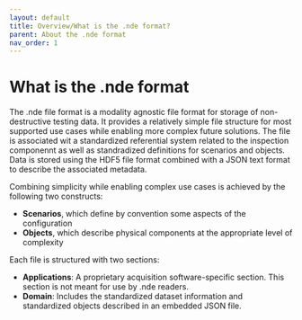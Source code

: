 ```yaml
---
layout: default
title: Overview/What is the .nde format? 
parent: About the .nde format 
nav_order: 1
---
```


# What is the .nde format 

The .nde file format is a modality agnostic file format for storage of non-destructive testing data. It provides a relatively simple file structure for most supported use cases while enabling more complex future solutions. The file is associated wit a standardized referential system related to the inspection componennt as well as standradized definitions for scenarios and objects. Data is stored using the HDF5 file format combined with a JSON text format to describe the associated metadata. 

Combining simplicity while enabling complex use cases is achieved by the following two constructs: 
- **Scenarios**, which define by convention some aspects of the configuration
- **Objects**, which describe physical components at the appropriate level of complexity

Each file is structured with two sections: 
- **Applications**: A proprietary acquisition software-specific section. This section is not meant for use by .nde readers. 
- **Domain**: Includes the standardized dataset information and standardized objects described in an embedded JSON file. 


